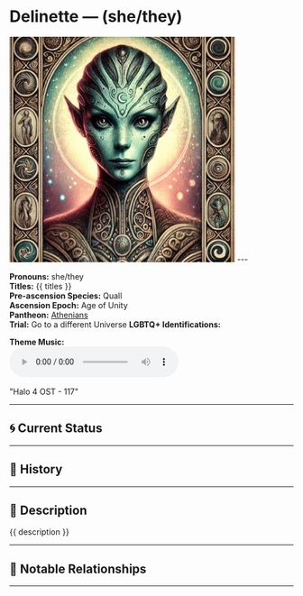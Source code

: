 # Delinette — (she/they)

<!-- Optional -->
<img src="Delinette.jpg" alt="Delinette" width="400" />
---

**Pronouns:** she/they  
**Titles:** {{ titles }}  
**Pre-ascension Species:** Quall  
**Ascension Epoch:** Age of Unity  
**Pantheon:** [Athenians](../../pantheons/Athenians)  
**Trial:** Go to a different Universe
**LGBTQ+ Identifications:**   


**Theme Music:**  
<audio controls>
  <source src="Delinette | Halo 4 OST - 117.mp4" type="audio/mpeg">
  Your browser does not support the audio element.
</audio>

"Halo 4 OST - 117"

---

## 🌀 Current Status


---

## 📜 History


---

## 🧠 Description
{{ description }}

---

## 🧩 Notable Relationships

---
